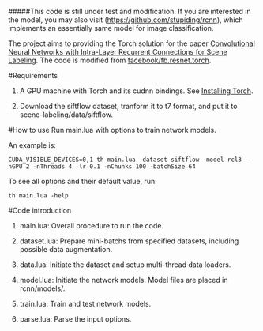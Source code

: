 #####This code is still under test and modification. If you are interested in the model, you may also visit (https://github.com/stupiding/rcnn), which implements an essentially same model for image classification.

The project aims to providing the Torch solution for the paper [Convolutional Neural Networks with Intra-Layer Recurrent Connections for Scene Labeling](http://xlhu.cn/papers/Liang15-nips.pdf). The code is modified from [facebook/fb.resnet.torch](https://github.com/facebook/fb.resnet.torch).

#Requirements

1. A GPU machine with Torch and its cudnn bindings. See [Installing Torch](http://torch.ch/docs/getting-started.html#_).

2. Download the siftflow dataset, tranform it to t7 format, and put it to scene-labeling/data/siftflow.

#How to use
Run main.lua with options to train network models.

An example is:

`CUDA_VISIBLE_DEVICES=0,1 th main.lua -dataset siftflow -model rcl3 -nGPU 2 -nThreads 4 -lr 0.1 -nChunks 100 -batchSize 64`

To see all options and their default value, run:

`th main.lua -help`

#Code introduction

1. main.lua: Overall procedure to run the code.

2. dataset.lua: Prepare mini-batchs from specified datasets, including possible data augmentation.

3. data.lua: Initiate the dataset and setup multi-thread data loaders.

4. model.lua: Initiate the network models. Model files are placed in rcnn/models/.

5. train.lua: Train and test network models.

6. parse.lua: Parse the input options.
